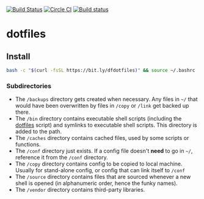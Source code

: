 [![Build Status](https://travis-ci.org/dueyfinster/dotfiles.svg?branch=master)](https://travis-ci.org/dueyfinster/dotfiles)
[![Circle
CI](https://circleci.com/gh/dueyfinster/dotfiles/tree/master.svg?style=svg)](https://circleci.com/gh/dueyfinster/dotfiles/tree/master)
[![Build
status](https://ci.appveyor.com/api/projects/status/v0lhd0mf2997i73a?svg=true)](https://ci.appveyor.com/project/dueyfinster/dotfiles-0iv0q)
# dotfiles
## Install

```sh
bash -c "$(curl -fsSL https://bit.ly/dfdotfiles)" && source ~/.bashrc
```

### Subdirectories

* The `/backups` directory gets created when necessary. Any files in `~/` that would have been overwritten by files in `/copy` or `/link` get backed up there.
* The `/bin` directory contains executable shell scripts (including the [dotfiles][dotfiles] script) and symlinks to executable shell scripts. This directory is added to the path.
* The `/caches` directory contains cached files, used by some scripts or functions.
* The `/conf` directory just exists. If a config file doesn't **need** to go in `~/`, reference it from the `/conf` directory.
* The `/copy` directory contains config to be copied to local machine. Usually for stand-alone config, or config that can link itself to `/conf`
* The `/source` directory contains files that are sourced whenever a new shell is opened (in alphanumeric order, hence the funky names).
* The `/vendor` directory contains third-party libraries.

[dotfiles]: bin/dotfiles
